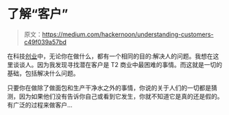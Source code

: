 # 了解“客户”

> 原文：<https://medium.com/hackernoon/understanding-customers-c49f039a57bd>

在科技[创业](https://hackernoon.com/tagged/startup)中，无论你在做什么，都有一个相同的目的:解决人的问题。我想在这里谈谈人。因为我发现寻找潜在客户是 T2 商业中最困难的事情。而这就是一切的基础，包括解决什么问题。

只要你在做除了做面包和生产干净水之外的事情，你说的关于人们的一切都是猜测，因为如果他们没有告诉你自己或看到它发生，你就不知道它是真的还是假的。有广泛的过程来做客户…
